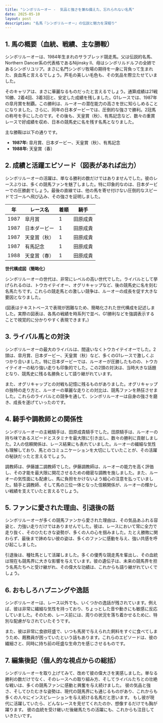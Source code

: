 ```yaml
---
title: "シンボリルーオー -  気品と強さを兼ね備えた、忘れられない名馬"
date: 2025-05-10
layout: post
description: "名馬『シンボリルーオー』の伝説と魅力を深堀り"
---
```


## 1. 馬の概要（血統、戦績、主な勝鞍）

シンボリルーオーは、1984年生まれのサラブレッド競走馬。父は伝説的名馬、Northern Dancer系の代表格であるNijinsky II、母はシンボリルドルフの全姉であるシンボリユリア。まさに名門シンボリ牧場の期待を一身に背負って生まれた、良血馬と言えるでしょう。芦毛の美しい毛色も、その気品を際立たせていました。

そのキャリアは、まさに華麗なるものだったと言えるでしょう。通算成績は21戦10勝、2着4回、3着3回と、安定した成績を残しました。G1レースでは、1987年の皐月賞を制覇。この勝利は、ルーオーの潜在能力の高さを世に知らしめることになりました。さらに、同年の日本ダービーでは、圧倒的な強さで勝利。2冠馬の称号を手にしたのです。その後も、天皇賞（秋）、有馬記念など、数々の重賞レースで好成績を収め、日本の競馬史に名を残す名馬となりました。

主な勝鞍は以下の通りです。

* **1987年:** 皐月賞、日本ダービー、天皇賞（秋）、有馬記念
* **1988年:** 天皇賞（春）


## 2. 成績と活躍エピソード（図表があれば出力）

シンボリルーオーの活躍は、単なる勝利の数だけではありませんでした。彼のレースぶりは、多くの競馬ファンを魅了しました。特に印象的なのは、日本ダービーでの圧勝劇でしょう。最後の直線では、他の馬を寄せ付けない圧倒的なスピードでゴールへ飛び込み、その強さを証明しました。

| 年 | レース名          | 着順 | 騎手     |
|---|-----------------|-----|---------|
| 1987 | 皐月賞            | 1   | 田原成貴 |
| 1987 | 日本ダービー        | 1   | 田原成貴 |
| 1987 | 天皇賞（秋）      | 1   | 田原成貴 |
| 1987 | 有馬記念          | 1   | 田原成貴 |
| 1988 | 天皇賞（春）      | 1   | 田原成貴 |


**世代構成図（簡略化）**

シンボリルーオーの世代は、非常にレベルの高い世代でした。ライバルとして挙げられるのは、トウカイテイオー、オグリキャップなど、後の競馬史に名を刻む名馬たちです。これらの競走馬との激しい競争は、ルーオーの成長を促す大きな要因となりました。

(図表はテキストベースで表現が困難なため、簡略化された世代構成を記述しました。実際の図表は、各馬の戦績を時系列で並べ、G1勝利などを強調表示することで視覚的に分かりやすく表現できます。)


## 3. ライバル馬との対決

シンボリルーオーの最大のライバルは、間違いなくトウカイテイオーでした。2頭は、皐月賞、日本ダービー、天皇賞（秋）など、多くのG1レースで激しくぶつかり合いました。特に日本ダービーでは、ルーオーが圧勝したものの、トウカイテイオーの粘り強い走りも印象的でした。この2頭の対決は、当時大きな話題となり、競馬史に残る名勝負として語り継がれています。

また、オグリキャップとの対戦も記憶に残るものがありました。オグリキャップの独特の走り方と、ルーオーの華麗な走りとの対比は、競馬ファンを熱狂させました。これらのライバルとの競争を通して、シンボリルーオーは自身の強さを磨き、成長を遂げていったのです。


## 4. 騎手や調教師との関係性

シンボリルーオーの主戦騎手は、田原成貴騎手でした。田原騎手は、ルーオーの持ち味であるスピードとスタミナを最大限に引き出し、数々の勝利に貢献しました。2人の信頼関係は、レース結果にも表れていました。ルーオーの繊細な気性も理解しており、馬とのコミュニケーションを大切にしていたことが、その活躍の秘訣だったと言えるでしょう。

調教師は、伊藤雄二調教師でした。伊藤調教師は、ルーオーの能力を高く評価し、その才能を最大限に開花させるための緻密な調教を施しました。また、ルーオーの気性面にも配慮し、馬に負担をかけないよう細心の注意を払っていました。騎手と調教師、そして馬の三位一体となった信頼関係が、ルーオーの輝かしい戦績を支えていたと言えるでしょう。


## 5. ファンに愛された理由、引退後の話

シンボリルーオーが多くの競馬ファンから愛された理由は、その気品あふれる容姿と、力強い走りだけではありませんでした。彼は、レースにおいて常に全力で走り抜く、そのひたむきな姿勢が、多くの人の心を掴みました。たとえ勝敗に関わらず、最後まで諦めない彼の姿は、多くのファンに感動を与え、強い共感を呼び起こしました。

引退後は、種牡馬として活躍しました。多くの優秀な競走馬を輩出し、その血統は現在も競馬界に大きな影響を与えています。彼の遺伝子は、未来の競馬界を担う名馬たちへと受け継がれ、その偉大な功績は、これからも語り継がれていくでしょう。


## 6. おもしろハプニングや逸話

シンボリルーオーは、レース以外でも、いくつかの逸話が残されています。例えば、彼は非常に繊細な気性を持っており、ちょっとした音や動きにも敏感に反応していました。そのため、レース前には、周りの状況を落ち着かせるために、特別な配慮がなされていたそうです。

また、彼は非常に食欲旺盛で、いつも馬房で与えられた飼料をすぐに食べてしまうため、厩務員が困っていたという話もあります。これらのエピソードは、彼の繊細さと、同時に持ち前の旺盛な生命力を感じさせるものです。


## 7. 編集後記（個人的な視点からの総括）

シンボリルーオーを取り上げてみて、改めて彼の偉大さを実感しました。単なる勝利の数だけでなく、そのレースへの取り組み方、そしてライバルたちとの壮絶な戦いは、多くの競馬ファンに感動と興奮を与え続けました。  彼の気品と強さ、そしてひたむきな姿勢は、現代の競馬界にも通じるものがあり、これからも多くの人々にインスピレーションを与え続ける名馬だと思います。  もし彼が現代に活躍していたら、どんなレースを見せてくれたのか、想像するだけでも胸が躍ります。  彼の血統を受け継いだ後継馬たちの活躍にも、これからも注目していきたいです。
